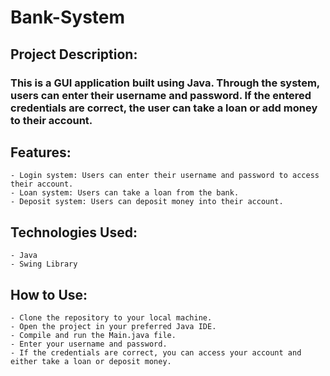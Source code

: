 # Bank-System
## Project Description:
### This is a GUI application built using Java. Through the system, users can enter their username and password. If the entered credentials are correct, the user can take a loan or add money to their account.

## Features:
    - Login system: Users can enter their username and password to access their account.
    - Loan system: Users can take a loan from the bank.
    - Deposit system: Users can deposit money into their account.
## Technologies Used:
    - Java
    - Swing Library
## How to Use:
    - Clone the repository to your local machine.
    - Open the project in your preferred Java IDE.
    - Compile and run the Main.java file.
    - Enter your username and password.
    - If the credentials are correct, you can access your account and either take a loan or deposit money.